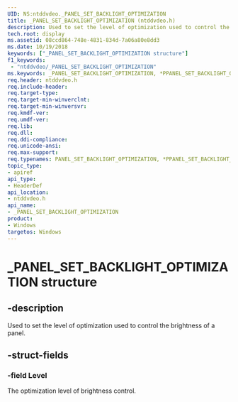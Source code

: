 ```yaml
---
UID: NS:ntddvdeo._PANEL_SET_BACKLIGHT_OPTIMIZATION
title: _PANEL_SET_BACKLIGHT_OPTIMIZATION (ntddvdeo.h)
description: Used to set the level of optimization used to control the brightness of a panel.
tech.root: display
ms.assetid: 08ccd864-748e-4831-834d-7a06a80e8dd3
ms.date: 10/19/2018
keywords: ["_PANEL_SET_BACKLIGHT_OPTIMIZATION structure"]
f1_keywords:
 - "ntddvdeo/_PANEL_SET_BACKLIGHT_OPTIMIZATION"
ms.keywords: _PANEL_SET_BACKLIGHT_OPTIMIZATION, *PPANEL_SET_BACKLIGHT_OPTIMIZATION, PANEL_SET_BACKLIGHT_OPTIMIZATION,
req.header: ntddvdeo.h
req.include-header:
req.target-type:
req.target-min-winverclnt:
req.target-min-winversvr:
req.kmdf-ver:
req.umdf-ver:
req.lib:
req.dll:
req.ddi-compliance:
req.unicode-ansi:
req.max-support:
req.typenames: PANEL_SET_BACKLIGHT_OPTIMIZATION, *PPANEL_SET_BACKLIGHT_OPTIMIZATION
topic_type:
- apiref
api_type:
- HeaderDef
api_location:
- ntddvdeo.h
api_name:
- _PANEL_SET_BACKLIGHT_OPTIMIZATION
product: 
- Windows
targetos: Windows
---
```


# _PANEL_SET_BACKLIGHT_OPTIMIZATION structure

## -description

Used to set the level of optimization used to control the brightness of a panel.

## -struct-fields

### -field Level

The optimization level of brightness control.

